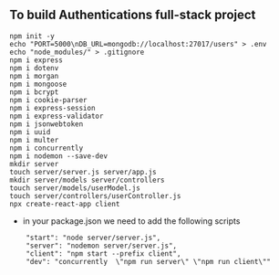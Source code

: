 ## To build Authentications full-stack project

```
npm init -y
echo "PORT=5000\nDB_URL=mongodb://localhost:27017/users" > .env
echo "node_modules/" > .gitignore
npm i express
npm i dotenv
npm i morgan
npm i mongoose
npm i bcrypt
npm i cookie-parser
npm i express-session
npm i express-validator
npm i jsonwebtoken
npm i uuid
npm i multer
npm i concurrently
npm i nodemon --save-dev
mkdir server
touch server/server.js server/app.js
mkdir server/models server/controllers
touch server/models/userModel.js
touch server/controllers/userController.js
npx create-react-app client

```

- in your package.json we need to add the following scripts

```
    "start": "node server/server.js",
    "server": "nodemon server/server.js",
    "client": "npm start --prefix client",
    "dev": "concurrently  \"npm run server\" \"npm run client\""

```
